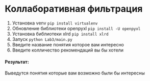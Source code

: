 # Коллаборативная фильтрация

1) Установка venv ```pip install virtualenv```
2) Обновление библиотеки openpyxl ```pip install -U openpyxl```
3) Установка библиотеки xlrd ```pip install xlrd```
4) Запуск ```python Lab3/main.py```
5) Введите название понятия которое вам интересно
6) Введите колличество рекомендаций вы бы хотели

#### Результат: 
Выведутся понятия которые вам возможно были бы интересны

